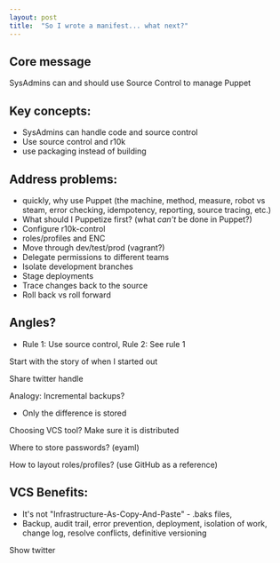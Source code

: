 ```yaml
---
layout: post
title:  "So I wrote a manifest... what next?"
---
```


## Core message

SysAdmins can and should use Source Control to manage Puppet


## Key concepts:

* SysAdmins can handle code and source control
* Use source control and r10k
* use packaging instead of building


## Address problems:

* quickly, why use Puppet (the machine, method, measure, robot vs steam, error checking, idempotency, reporting, source tracing, etc.)
* What should I Puppetize first? (what *can't* be done in Puppet?)
* Configure r10k-control
* roles/profiles and ENC
* Move through dev/test/prod (vagrant?)
* Delegate permissions to different teams
* Isolate development branches
* Stage deployments
* Trace changes back to the source
* Roll back vs roll forward

## Angles?
* Rule 1: Use source control, Rule 2: See rule 1

Start with the story of when I started out

Share twitter handle


Analogy: Incremental backups?
  * Only the difference is stored


Choosing VCS tool? Make sure it is distributed

Where to store passwords? (eyaml)

How to layout roles/profiles? (use GitHub as a reference)



## VCS Benefits:
* It's not "Infrastructure-As-Copy-And-Paste" - .baks files, 
* Backup, audit trail, error prevention, deployment, isolation of work, change
  log, resolve conflicts, definitive versioning


Show twitter

